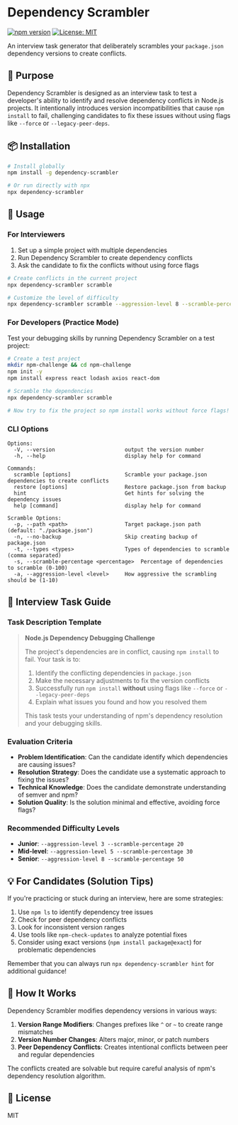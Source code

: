 # Dependency Scrambler

[![npm version](https://img.shields.io/npm/v/dependency-scrambler.svg)](https://www.npmjs.com/package/dependency-scrambler)
[![License: MIT](https://img.shields.io/badge/License-MIT-yellow.svg)](https://opensource.org/licenses/MIT)

An interview task generator that deliberately scrambles your `package.json` dependency versions to create conflicts.

## 🎯 Purpose

Dependency Scrambler is designed as an interview task to test a developer's ability to identify and resolve dependency conflicts in Node.js projects. It intentionally introduces version incompatibilities that cause `npm install` to fail, challenging candidates to fix these issues without using flags like `--force` or `--legacy-peer-deps`.

## 📦 Installation

```bash
# Install globally
npm install -g dependency-scrambler

# Or run directly with npx
npx dependency-scrambler
```

## 🚀 Usage

### For Interviewers

1. Set up a simple project with multiple dependencies
2. Run Dependency Scrambler to create dependency conflicts
3. Ask the candidate to fix the conflicts without using force flags

```bash
# Create conflicts in the current project
npx dependency-scrambler scramble

# Customize the level of difficulty
npx dependency-scrambler scramble --aggression-level 8 --scramble-percentage 50
```

### For Developers (Practice Mode)

Test your debugging skills by running Dependency Scrambler on a test project:

```bash
# Create a test project
mkdir npm-challenge && cd npm-challenge
npm init -y
npm install express react lodash axios react-dom

# Scramble the dependencies
npx dependency-scrambler scramble

# Now try to fix the project so npm install works without force flags!
```

### CLI Options

```
Options:
  -V, --version                      output the version number
  -h, --help                         display help for command

Commands:
  scramble [options]                 Scramble your package.json dependencies to create conflicts
  restore [options]                  Restore package.json from backup
  hint                               Get hints for solving the dependency issues
  help [command]                     display help for command

Scramble Options:
  -p, --path <path>                  Target package.json path (default: "./package.json")
  -n, --no-backup                    Skip creating backup of package.json
  -t, --types <types>                Types of dependencies to scramble (comma separated)
  -s, --scramble-percentage <percentage>  Percentage of dependencies to scramble (0-100)
  -a, --aggression-level <level>     How aggressive the scrambling should be (1-10)
```

## 📝 Interview Task Guide

### Task Description Template

> **Node.js Dependency Debugging Challenge**
> 
> The project's dependencies are in conflict, causing `npm install` to fail. Your task is to:
> 
> 1. Identify the conflicting dependencies in `package.json`
> 2. Make the necessary adjustments to fix the version conflicts
> 3. Successfully run `npm install` **without** using flags like `--force` or `--legacy-peer-deps`
> 4. Explain what issues you found and how you resolved them
> 
> This task tests your understanding of npm's dependency resolution and your debugging skills.

### Evaluation Criteria

- **Problem Identification**: Can the candidate identify which dependencies are causing issues?
- **Resolution Strategy**: Does the candidate use a systematic approach to fixing the issues?
- **Technical Knowledge**: Does the candidate demonstrate understanding of semver and npm?
- **Solution Quality**: Is the solution minimal and effective, avoiding force flags?

### Recommended Difficulty Levels

- **Junior**: `--aggression-level 3 --scramble-percentage 20`
- **Mid-level**: `--aggression-level 5 --scramble-percentage 30`
- **Senior**: `--aggression-level 8 --scramble-percentage 50`

## 💡 For Candidates (Solution Tips)

If you're practicing or stuck during an interview, here are some strategies:

1. Use `npm ls` to identify dependency tree issues
2. Check for peer dependency conflicts
3. Look for inconsistent version ranges
4. Use tools like `npm-check-updates` to analyze potential fixes
5. Consider using exact versions (`npm install package@exact`) for problematic dependencies

Remember that you can always run `npx dependency-scrambler hint` for additional guidance!

## 🧪 How It Works

Dependency Scrambler modifies dependency versions in various ways:

1. **Version Range Modifiers**: Changes prefixes like `^` or `~` to create range mismatches
2. **Version Number Changes**: Alters major, minor, or patch numbers 
3. **Peer Dependency Conflicts**: Creates intentional conflicts between peer and regular dependencies

The conflicts created are solvable but require careful analysis of npm's dependency resolution algorithm.

## 📄 License

MIT
